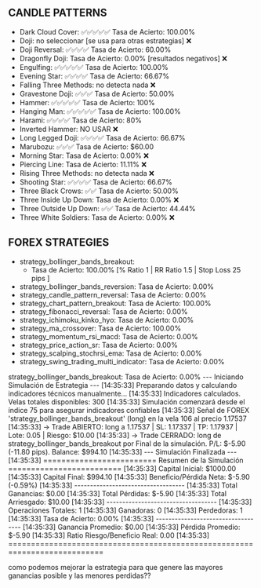 ## CANDLE PATTERNS

* Dark Cloud Cover: ✅✅✅✅✅ Tasa de Acierto: 100.00%
* Doji: no seleccionar [se usa para otras estrategias] ❌
* Doji Reversal: ✅✅✅✅ Tasa de Acierto: 60.00%
* Dragonfly Doji: Tasa de Acierto: 0.00% [resultados negativos] ❌
* Engulfing: ✅✅✅✅✅ Tasa de Acierto: 100.00%
* Evening Star: ✅✅✅✅ Tasa de Acierto: 66.67%
* Falling Three Methods: no detecta nada ❌
* Gravestone Doji: ✅✅✅ Tasa de Acierto: 50.00%
* Hammer: ✅✅✅✅✅ Tasa de Acierto: 100%
* Hanging Man: ✅✅✅✅✅ Tasa de Acierto: 100.00% 
* Harami: ✅✅✅✅ Tasa de Acierto: 80%
* Inverted Hammer: NO USAR ❌
* Long Legged Doji: ✅✅✅✅ Tasa de Acierto: 66.67%
* Marubozu: ✅✅✅ Tasa de Acierto: $60.00
* Morning Star: Tasa de Acierto: 0.00% ❌
* Piercing Line: Tasa de Acierto: 11.11% ❌
* Rising Three Methods: no detecta nada ❌
* Shooting Star: ✅✅✅✅ Tasa de Acierto: 66.67%
* Three Black Crows: ✅✅ Tasa de Acierto: 50.00%
* Three Inside Up Down:  Tasa de Acierto: 0.00% ❌
* Three Outside Up Down: ✅✅ Tasa de Acierto: 44.44%
* Three White Soldiers: Tasa de Acierto: 0.00% ❌

## FOREX STRATEGIES

* strategy_bollinger_bands_breakout: 
    - Tasa de Acierto: 100.00% [% Ratio 1  | RR Ratio 1.5 | Stop Loss 25 pips ]
* strategy_bollinger_bands_reversion: Tasa de Acierto: 0.00%
* strategy_candle_pattern_reversal: Tasa de Acierto: 0.00%
* strategy_chart_pattern_breakout: Tasa de Acierto: 100.00%
* strategy_fibonacci_reversal: Tasa de Acierto: 0.00%
* strategy_ichimoku_kinko_hyo: Tasa de Acierto: 0.00%
* strategy_ma_crossover: Tasa de Acierto: 100.00%
* strategy_momentum_rsi_macd: Tasa de Acierto: 0.00%
* strategy_price_action_sr: Tasa de Acierto: 0.00%
* strategy_scalping_stochrsi_ema: Tasa de Acierto: 0.00%
* strategy_swing_trading_multi_indicator: Tasa de Acierto: 0.00%

strategy_bollinger_bands_breakout: Tasa de Acierto: 0.00%
--- Iniciando Simulación de Estrategia ---
[14:35:33] Preparando datos y calculando indicadores técnicos manualmente...
[14:35:33] Indicadores calculados. Velas totales disponibles: 300
[14:35:33] Simulación comenzará desde el índice 75 para asegurar indicadores confiables
[14:35:33] Señal de FOREX 'strategy_bollinger_bands_breakout' (long) en la vela 106 al precio 1.17537
[14:35:33]     -> Trade ABIERTO: long a 1.17537 | SL: 1.17337 | TP: 1.17937 | Lote: 0.05 | Riesgo: $10.00
[14:35:33]     -> Trade CERRADO: long de strategy_bollinger_bands_breakout por Final de la simulación. P/L: $-5.90 (-11.80 pips). Balance: $994.10
[14:35:33] --- Simulación Finalizada ---
[14:35:33] 
========================= Resumen de la Simulación =========================
[14:35:33] Capital Inicial: $1000.00
[14:35:33] Capital Final: $994.10
[14:35:33] Beneficio/Pérdida Neta: $-5.90 (-0.59%)
[14:35:33] -----------------------------------
[14:35:33] Total Ganancias: $0.00
[14:35:33] Total Pérdidas: $-5.90
[14:35:33] Total Arriesgado: $10.00
[14:35:33] -----------------------------------
[14:35:33] Operaciones Totales: 1
[14:35:33] Ganadoras: 0
[14:35:33] Perdedoras: 1
[14:35:33] Tasa de Acierto: 0.00%
[14:35:33] -----------------------------------
[14:35:33] Ganancia Promedio: $0.00
[14:35:33] Pérdida Promedio: $-5.90
[14:35:33] Ratio Riesgo/Beneficio Real: 0.00
[14:35:33] ===========================================================================

como podemos mejorar la estrategia para que genere las mayores ganancias posible y las menores perdidas??